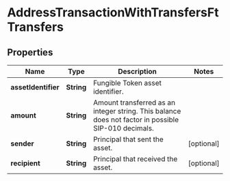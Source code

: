 

# AddressTransactionWithTransfersFtTransfers


## Properties

Name | Type | Description | Notes
------------ | ------------- | ------------- | -------------
**assetIdentifier** | **String** | Fungible Token asset identifier. | 
**amount** | **String** | Amount transferred as an integer string. This balance does not factor in possible SIP-010 decimals. | 
**sender** | **String** | Principal that sent the asset. |  [optional]
**recipient** | **String** | Principal that received the asset. |  [optional]



